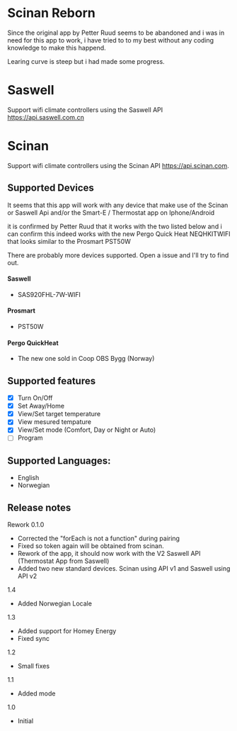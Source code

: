 # Scinan Reborn
Since the original app by Petter Ruud seems to be abandoned and i was in need for this app to work, i have tried to to my best without any coding knowledge to make this happend. 

Learing curve is steep but i had made some progress.

# Saswell
Support wifi climate controllers using the Saswell API https://api.saswell.com.cn

# Scinan
Support wifi climate controllers using the Scinan API https://api.scinan.com.

## Supported Devices
It seems that this app will work with any device that make use of the Scinan or Saswell Api and/or the Smart-E / Thermostat app on Iphone/Android

it is confirmed by Petter Ruud that it works with the two listed below and i can confirm this indeed works with the new Pergo Quick Heat NEQHKITWIFI that looks similar to the Prosmart PST50W

There are probably more devices supported. Open a issue and I'll try to find out.


#### Saswell
 - SAS920FHL-7W-WIFI

#### Prosmart
 - PST50W

#### Pergo QuickHeat
 - The new one sold in Coop OBS Bygg (Norway)

## Supported features
 - [x] Turn On/Off
 - [x] Set Away/Home
 - [x] View/Set target temperature
 - [x] View mesured tempature
 - [x] View/Set mode (Comfort, Day or Night or Auto)
 - [ ] Program

## Supported Languages:
 - English
 - Norwegian

## Release notes

Rework 0.1.0
-  Corrected the "forEach is not a function" during pairing
-  Fixed so token again will be obtained from scinan.
-  Rework of the app, it should now work with the V2 Saswell API (Thermostat App from Saswell)
-  Added two new standard devices. Scinan using API v1 and Saswell using API v2

1.4
- Added Norwegian Locale

1.3
- Added support for Homey Energy
- Fixed sync

1.2
- Small fixes

1.1
- Added mode

1.0
- Initial
